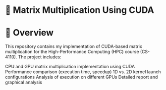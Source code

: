 # 🚀 Matrix Multiplication Using CUDA

# 📌 Overview
This repository contains my implementation of CUDA-based matrix multiplication for the High-Performance Computing (HPC) course (CS-4110). The project includes:

CPU and GPU matrix multiplication implementation using CUDA
Performance comparison (execution time, speedup)
1D vs. 2D kernel launch configurations
Analysis of execution on different GPUs
Detailed report and graphical analysis

